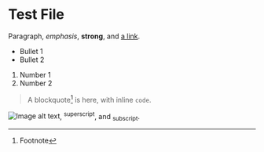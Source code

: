 # Test File

Paragraph, *emphasis*, **strong**, and [a link](http://example.com/).

* Bullet 1
* Bullet 2

1. Number 1
1. Number 2

> A blockquote[^1] is here, with inline `code`.

![Image alt text](http://example.com/image.jpeg), <sup>superscript</sup>, and <sub>subscript</sub>.

[^1]: Footnote
